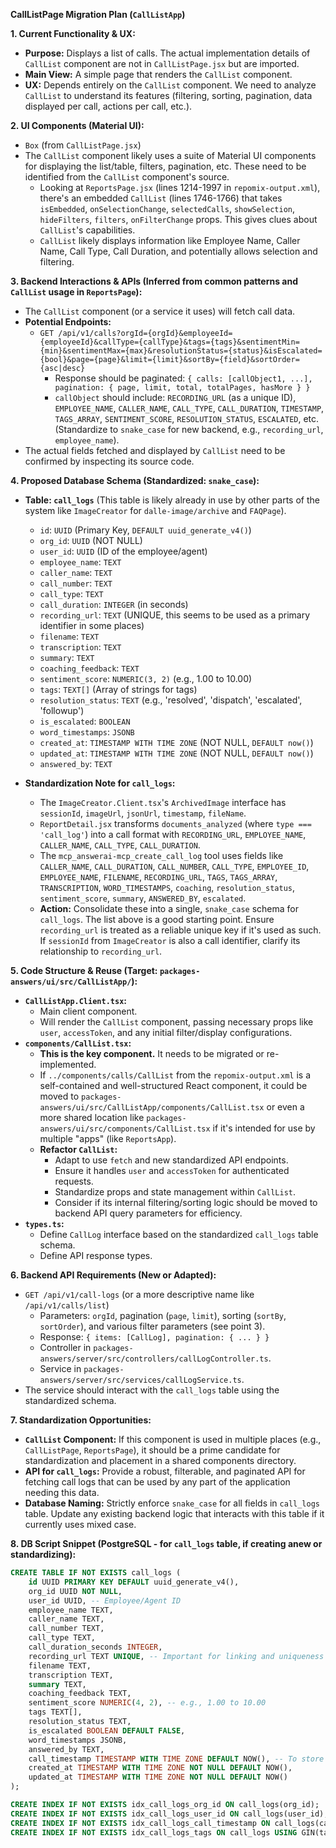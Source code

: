 **CallListPage Migration Plan (`CallListApp`)**

**1. Current Functionality & UX:**

-   **Purpose:** Displays a list of calls. The actual implementation details of `CallList` component are not in `CallListPage.jsx` but are imported.
-   **Main View:** A simple page that renders the `CallList` component.
-   **UX:** Depends entirely on the `CallList` component. We need to analyze `CallList` to understand its features (filtering, sorting, pagination, data displayed per call, actions per call, etc.).

**2. UI Components (Material UI):**

-   `Box` (from `CallListPage.jsx`)
-   The `CallList` component likely uses a suite of Material UI components for displaying the list/table, filters, pagination, etc. These need to be identified from the `CallList` component's source.
    -   Looking at `ReportsPage.jsx` (lines 1214-1997 in `repomix-output.xml`), there's an embedded `CallList` (lines 1746-1766) that takes `isEmbedded`, `onSelectionChange`, `selectedCalls`, `showSelection`, `hideFilters`, `filters`, `onFilterChange` props. This gives clues about `CallList`'s capabilities.
    -   `CallList` likely displays information like Employee Name, Caller Name, Call Type, Call Duration, and potentially allows selection and filtering.

**3. Backend Interactions & APIs (Inferred from common patterns and `CallList` usage in `ReportsPage`):**

-   The `CallList` component (or a service it uses) will fetch call data.
-   **Potential Endpoints:**
    -   `GET /api/v1/calls?orgId={orgId}&employeeId={employeeId}&callType={callType}&tags={tags}&sentimentMin={min}&sentimentMax={max}&resolutionStatus={status}&isEscalated={bool}&page={page}&limit={limit}&sortBy={field}&sortOrder={asc|desc}`
        -   Response should be paginated: `{ calls: [callObject1, ...], pagination: { page, limit, total, totalPages, hasMore } }`
        -   `callObject` should include: `RECORDING_URL` (as a unique ID), `EMPLOYEE_NAME`, `CALLER_NAME`, `CALL_TYPE`, `CALL_DURATION`, `TIMESTAMP`, `TAGS_ARRAY`, `SENTIMENT_SCORE`, `RESOLUTION_STATUS`, `ESCALATED`, etc. (Standardize to `snake_case` for new backend, e.g., `recording_url`, `employee_name`).
-   The actual fields fetched and displayed by `CallList` need to be confirmed by inspecting its source code.

**4. Proposed Database Schema (Standardized: `snake_case`):**

-   **Table: `call_logs`** (This table is likely already in use by other parts of the system like `ImageCreator` for `dalle-image/archive` and `FAQPage`).

    -   `id`: `UUID` (Primary Key, `DEFAULT uuid_generate_v4()`)
    -   `org_id`: `UUID` (NOT NULL)
    -   `user_id`: `UUID` (ID of the employee/agent)
    -   `employee_name`: `TEXT`
    -   `caller_name`: `TEXT`
    -   `call_number`: `TEXT`
    -   `call_type`: `TEXT`
    -   `call_duration`: `INTEGER` (in seconds)
    -   `recording_url`: `TEXT` (UNIQUE, this seems to be used as a primary identifier in some places)
    -   `filename`: `TEXT`
    -   `transcription`: `TEXT`
    -   `summary`: `TEXT`
    -   `coaching_feedback`: `TEXT`
    -   `sentiment_score`: `NUMERIC(3, 2)` (e.g., 1.00 to 10.00)
    -   `tags`: `TEXT[]` (Array of strings for tags)
    -   `resolution_status`: `TEXT` (e.g., 'resolved', 'dispatch', 'escalated', 'followup')
    -   `is_escalated`: `BOOLEAN`
    -   `word_timestamps`: `JSONB`
    -   `created_at`: `TIMESTAMP WITH TIME ZONE` (NOT NULL, `DEFAULT now()`)
    -   `updated_at`: `TIMESTAMP WITH TIME ZONE` (NOT NULL, `DEFAULT now()`)
    -   `answered_by`: `TEXT`

-   **Standardization Note for `call_logs`:**
    -   The `ImageCreator.Client.tsx`'s `ArchivedImage` interface has `sessionId`, `imageUrl`, `jsonUrl`, `timestamp`, `fileName`.
    -   `ReportDetail.jsx` transforms `documents_analyzed` (where `type === 'call_log'`) into a call format with `RECORDING_URL`, `EMPLOYEE_NAME`, `CALLER_NAME`, `CALL_TYPE`, `CALL_DURATION`.
    -   The `mcp_answerai-mcp_create_call_log` tool uses fields like `CALLER_NAME`, `CALL_DURATION`, `CALL_NUMBER`, `CALL_TYPE`, `EMPLOYEE_ID`, `EMPLOYEE_NAME`, `FILENAME`, `RECORDING_URL`, `TAGS`, `TAGS_ARRAY`, `TRANSCRIPTION`, `WORD_TIMESTAMPS`, `coaching`, `resolution_status`, `sentiment_score`, `summary`, `ANSWERED_BY`, `escalated`.
    -   **Action:** Consolidate these into a single, `snake_case` schema for `call_logs`. The list above is a good starting point. Ensure `recording_url` is treated as a reliable unique key if it's used as such. If `sessionId` from `ImageCreator` is also a call identifier, clarify its relationship to `recording_url`.

**5. Code Structure & Reuse (Target: `packages-answers/ui/src/CallListApp/`):**

-   **`CallListApp.Client.tsx`:**
    -   Main client component.
    -   Will render the `CallList` component, passing necessary props like `user`, `accessToken`, and any initial filter/display configurations.
-   **`components/CallList.tsx`:**
    -   **This is the key component.** It needs to be migrated or re-implemented.
    -   If `../components/calls/CallList` from the `repomix-output.xml` is a self-contained and well-structured React component, it could be moved to `packages-answers/ui/src/CallListApp/components/CallList.tsx` or even a more shared location like `packages-answers/ui/src/components/CallList.tsx` if it's intended for use by multiple "apps" (like `ReportsApp`).
    -   **Refactor `CallList`:**
        -   Adapt to use `fetch` and new standardized API endpoints.
        -   Ensure it handles `user` and `accessToken` for authenticated requests.
        -   Standardize props and state management within `CallList`.
        -   Consider if its internal filtering/sorting logic should be moved to backend API query parameters for efficiency.
-   **`types.ts`:**
    -   Define `CallLog` interface based on the standardized `call_logs` table schema.
    -   Define API response types.

**6. Backend API Requirements (New or Adapted):**

-   `GET /api/v1/call-logs` (or a more descriptive name like `/api/v1/calls/list`)
    -   Parameters: `orgId`, pagination (`page`, `limit`), sorting (`sortBy`, `sortOrder`), and various filter parameters (see point 3).
    -   Response: `{ items: [CallLog], pagination: { ... } }`
    -   Controller in `packages-answers/server/src/controllers/callLogController.ts`.
    -   Service in `packages-answers/server/src/services/callLogService.ts`.
-   The service should interact with the `call_logs` table using the standardized schema.

**7. Standardization Opportunities:**

-   **`CallList` Component:** If this component is used in multiple places (e.g., `CallListPage`, `ReportsPage`), it should be a prime candidate for standardization and placement in a shared components directory.
-   **API for `call_logs`:** Provide a robust, filterable, and paginated API for fetching call logs that can be used by any part of the application needing this data.
-   **Database Naming:** Strictly enforce `snake_case` for all fields in `call_logs` table. Update any existing backend logic that interacts with this table if it currently uses mixed case.

**8. DB Script Snippet (PostgreSQL - for `call_logs` table, if creating anew or standardizing):**

```sql
CREATE TABLE IF NOT EXISTS call_logs (
    id UUID PRIMARY KEY DEFAULT uuid_generate_v4(),
    org_id UUID NOT NULL,
    user_id UUID, -- Employee/Agent ID
    employee_name TEXT,
    caller_name TEXT,
    call_number TEXT,
    call_type TEXT,
    call_duration_seconds INTEGER,
    recording_url TEXT UNIQUE, -- Important for linking and uniqueness
    filename TEXT,
    transcription TEXT,
    summary TEXT,
    coaching_feedback TEXT,
    sentiment_score NUMERIC(4, 2), -- e.g., 1.00 to 10.00
    tags TEXT[],
    resolution_status TEXT,
    is_escalated BOOLEAN DEFAULT FALSE,
    word_timestamps JSONB,
    answered_by TEXT,
    call_timestamp TIMESTAMP WITH TIME ZONE DEFAULT NOW(), -- To store the actual time of the call
    created_at TIMESTAMP WITH TIME ZONE NOT NULL DEFAULT NOW(),
    updated_at TIMESTAMP WITH TIME ZONE NOT NULL DEFAULT NOW()
);

CREATE INDEX IF NOT EXISTS idx_call_logs_org_id ON call_logs(org_id);
CREATE INDEX IF NOT EXISTS idx_call_logs_user_id ON call_logs(user_id);
CREATE INDEX IF NOT EXISTS idx_call_logs_call_timestamp ON call_logs(call_timestamp);
CREATE INDEX IF NOT EXISTS idx_call_logs_tags ON call_logs USING GIN(tags); -- For array searching
```
